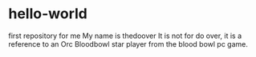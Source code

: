 # hello-world
first repository for me
My name is thedoover
It is not for do over, it is a reference to an Orc Bloodbowl star player from the blood bowl pc game.
